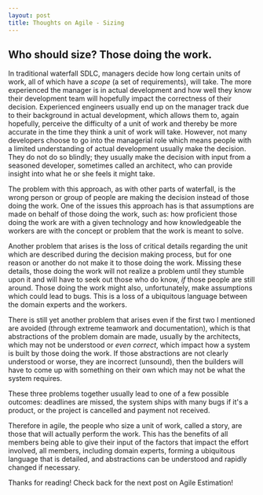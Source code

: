 ```yaml
---
layout: post
title: Thoughts on Agile - Sizing
---
```


## Who should size? Those doing the work.
In traditional waterfall SDLC, managers decide how long certain units of work, all of which have a *scope* (a set of requirements), 
will take. The more experienced the manager is in actual development and how well they know their development team will hopefully 
impact the correctness of their decision. Experienced engineers usually end up on the manager track due to their background in actual development, which allows them to, 
again hopefully, perceive the difficulty of a unit of work and thereby be more accurate in the time they think a unit of work will take.  However, not many developers choose 
to go into the managerial role which means people with a limited understanding of actual development usually make the decision.
They do not do so blindly; they usually make the decision with input from a seasoned developer, 
sometimes called an architect, who can provide insight into what he or she feels it might take.

The problem with this approach, as with other parts of waterfall, is the wrong person or group of people are making the decision
instead of those doing the work. One of the issues this approach has is that assumptions are made on behalf of those doing the
work, such as: how proficient those doing the work are with a given technology and how knowledgeable the workers are with the
concept or problem that the work is meant to solve.

Another problem that arises is the loss of critical details regarding the unit which are described during the decision making
process, but for one reason or another do not make it to those doing the work.  Missing these details, those doing the work
will not realize a problem until they stumble upon it and will have to seek out those who do know, *if* those people are still around. Those doing the work might also, unfortunately, make assumptions which could lead to bugs.  This is a loss of a ubiquitous language between the domain experts and the workers.

There is still yet another problem that arises even if the first two I mentioned are avoided (through extreme teamwork and documentation), which is that abstractions of the problem domain are made, usually by the architects, which may not be understood or *even correct*, which impact how a system is built by those doing the work.  If those abstractions are not clearly understood or worse, they are incorrect (unsound), then the builders will have to come up with something on their own which may not be what the system requires.

These three problems together usually lead to one of a few possible outcomes: deadlines are missed, the system ships with many bugs if it's a product, or the project is cancelled and payment not received.

Therefore in agile, the people who size a unit of work, called a story, are those that will actually perform the work.  This has the benefits of all members being able to give their input of the factors that impact the effort involved, all members, including domain experts, forming a ubiquitous language that is detailed, and abstractions can be understood and rapidly changed if necessary.

Thanks for reading! Check back for the next post on Agile Estimation!
